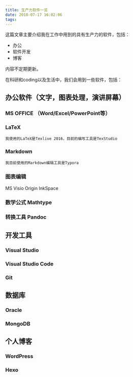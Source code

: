 ```yaml
---
title: 生产力软件一览
date: 2018-07-17 16:02:06
tags:
---
```


这篇文章主要介绍我在工作中用到的具有生产力的软件，包括：

- 办公
- 软件开发
- 博客

内容不定期更新。

<!-- more -->

在科研和coding以及生活中，我们会用到一些软件，包括：

## 办公软件（文字，图表处理，演讲屏幕）
  ### MS OFFICE （Word/Excel/PowerPoint等）

  ### LaTeX

	我使用的LaTeX是Texlive 2016，目前的编写工具是TexStudio

  ### Markdown

	我目前使用的Markdown编辑工具是Typora

### 图表编辑

MS Visio
Origin
InkSpace

### 数学公式 Mathtype

### 转换工具 Pandoc

## 开发工具
  ### Visual Studio
  ### Visual Studio Code

### Git

## 数据库
  ### Oracle
  ### MongoDB
## 个人博客
  ### WordPress

  ### Hexo
